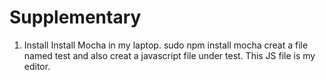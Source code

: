 # Supplementary

1. Install
Install Mocha in my laptop.
sudo npm install mocha
creat a file named test and also creat a javascript file under test. This JS file is my editor.
